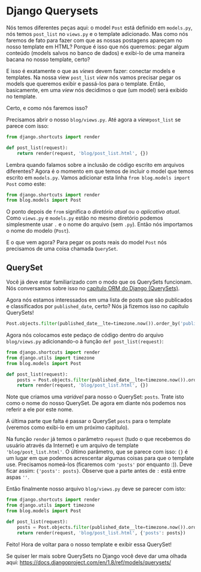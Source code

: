 # Django Querysets

Nós temos diferentes peças aqui: o model `Post` está definido em `models.py`, nós temos `post_list` no `views.py` e o template adicionado. Mas como nós faremos de fato para fazer com que as nossas postagens apareçam no nosso template em HTML? Porque é isso que nós queremos: pegar algum conteúdo (models salvos no banco de dados) e exibi-lo de uma maneira bacana no nosso template, certo?

E isso é exatamente o que as *views* devem fazer: conectar models e templates. Na nossa view `post_list` *view* nós vamos precisar pegar os models que queremos exibir e passá-los para o template. Então, basicamente, em uma *view* nós decidimos o que (um model) será exibido no template.

Certo, e como nós faremos isso?

Precisamos abrir o nosso `blog/views.py`. Até agora a *view*`post_list` se parece com isso:

```python
from django.shortcuts import render

def post_list(request):
    return render(request, 'blog/post_list.html', {})
```

Lembra quando falamos sobre a inclusão de código escrito em arquivos diferentes? Agora é o momento em que temos de incluir o model que temos escrito em `models.py`. Vamos adicionar esta linha `from blog.models import Post` como este:

```python
from django.shortcuts import render
from blog.models import Post
```

O ponto depois de `from` significa o *diretório atual* ou o *aplicativo atual*. Como `views.py` e `models.py` estão no mesmo diretório podemos simplesmente usar `.` e o nome do arquivo (sem `.py`). Então nós importamos o nome do modelo (`Post`).

E o que vem agora? Para pegar os posts reais do model `Post` nós precisamos de uma coisa chamada `QuerySet`.

## QuerySet

Você já deve estar familiarizado com o modo que os QuerySets funcionam. Nós conversamos sobre isso no [capítulo ORM do Django (QuerySets)][2].</p> 
Agora nós estamos interessados em uma lista de posts que são publicados e classificados por `published_date`, certo? Nós já fizemos isso no capítulo QuerySets!

```python
Post.objects.filter(published_date__lte=timezone.now()).order_by('published_date')
```    

Agora nós colocamos este pedaço de código dentro do arquivo `blog/views.py` adicionando-o à função `def post_list(request)`:

```python
from django.shortcuts import render
from django.utils import timezone
from blog.models import Post

def post_list(request):
    posts = Post.objects.filter(published_date__lte=timezone.now()).order_by('published_date')
    return render(request, 'blog/post_list.html', {})
```

Note que criamos uma *variável* para nosso o QuerySet: `posts`. Trate isto como o nome do nosso QuerySet. De agora em diante nós podemos nos referir a ele por este nome.

A última parte que falta é passar o QuerySet `posts` para o template (veremos como exibi-lo em um próximo capítulo).

Na função `render` já temos o parâmetro `request` (tudo o que recebemos do usuário através da Internet) e um arquivo de template `'blog/post_list.html'`. O último parâmetro, que se parece com isso: `{}` é um lugar em que podemos acrescentar algumas coisas para que o template use. Precisamos nomeá-los (ficaremos com `'posts'` por enquanto :)). Deve ficar assim: `{'posts': posts}`. Observe que a parte antes de `:` está entre aspas `''`.

Então finalmente nosso arquivo `blog/views.py` deve se parecer com isto:

```python
from django.shortcuts import render
from django.utils import timezone
from blog.models import Post

def post_list(request):
    posts = Post.objects.filter(published_date__lte=timezone.now()).order_by('published_date')
    return render(request, 'blog/post_list.html', {'posts': posts})
```

Feito! Hora de voltar para o nosso template e exibir essa QuerySet!

Se quiser ler mais sobre QuerySets no Django você deve dar uma olhada aqui: https://docs.djangoproject.com/en/1.8/ref/models/querysets/

 [2]: /django_orm/README.html
